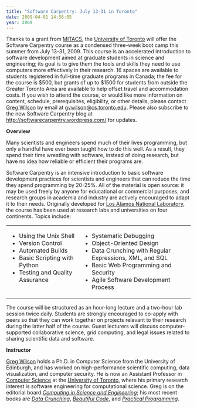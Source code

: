 ```yaml
---
title: "Software Carpentry: July 13-31 in Toronto"
date: 2009-04-01 14:56:05
year: 2009
---
```

Thanks to a grant from <a href="http://mitacs.ca">MITACS</a>, the <a href="http://www.utoronto.ca">University of Toronto</a> will offer the Software Carpentry course as a condensed three-week boot camp this summer from July 13-31, 2009.  This course is an accelerated introduction to software development aimed at graduate students in science and engineering; its goal is to give them the tools and skills they need to use computers more effectively in their research.  16 spaces are available to students registered in full-time graduate programs in Canada; the fee for the course is $500, but grants of up to $1500 for students from outside the Greater Toronto Area are available to help offset travel and accommodation costs.  If you wish to attend the course, or would like more information on content, schedule, prerequisites, eligibility, or other details, please contact <a href="http://www.cs.toronto.edu/~gvwison">Greg Wilson</a> by email at <a href="mailto:gvwilson@cs.toronto.edu">gvwilson@cs.toronto.edu</a>.  Please also subscribe to the new Software Carpentry blog at <a href="http://softwarecarpentry.wordpress.com/">http://softwarecarpentry.wordpress.com/</a> for updates.

<strong>Overview</strong>

Many scientists and engineers spend much of their lives programming, but only a handful have ever been taught how to do this well. As a result, they spend their time wrestling with software, instead of doing research, but have no idea how reliable or efficient their programs are.

Software Carpentry is an intensive introduction to basic software development practices for scientists and engineers that can reduce the time they spend programming by 20-25%. All of the material is open source: it may be used freely by anyone for educational or commercial purposes, and research groups in academia and industry are actively encouraged to adapt it to their needs.  Originally developed for <a href="http://www.lanl.gov">Los Alamos National Laboratory</a>, the course has been used at research labs and universities on four continents.  Topics include:
<table border="0">
<tbody>
<tr>
<td valign="top">
<ul>
	<li>Using the Unix Shell</li>
	<li>Version Control</li>
	<li>Automated Builds</li>
	<li>Basic Scripting with Python</li>
	<li>Testing and Quality Assurance</li>
</ul>
</td>
<td valign="top">
<ul>
	<li>Systematic Debugging</li>
	<li>Object-Oriented Design</li>
	<li>Data Crunching with Regular Expressions, XML, and SQL</li>
	<li>Basic Web Programming and Security</li>
	<li>Agile Software Development Process</li>
</ul>
</td>
</tr>
</tbody></table>
The course will be structured as an hour-long lecture and a two-hour lab session twice daily.  Students are strongly encouraged to co-apply with peers so that they can work together on projects relevant to their research during the latter half of the course.  Guest lecturers will discuss computer-supported collaborative science, grid computing, and legal issues related to sharing scientific data and software.

<strong>Instructor</strong>

<a href="http://www.cs.toronto.edu/~gvwilson">Greg Wilson</a> holds a Ph.D. in Computer Science from the University of Edinburgh, and has worked on high-performance scientific computing, data visualization, and computer security.  He is now an Assistant Professor in <a href="http://www.cs.toronto.edu">Computer Science</a> at the <a href="http://www.utoronto.ca">University of Toronto</a>, where his primary research interest is software engineering for computational science.  Greg is on the editorial board <a href="http://cise.aip.org/"><em>Computing in Science and Engineering</em></a>; his most recent books are <a href="http://www.amazon.com/Data-Crunching-Everyday-Problems-Python/dp/0974514071"><em>Data Crunching</em></a>, <a href="http://www.amazon.com/Beautiful-Code-Leading-Programmers-Practice/dp/0596510047"><em>Beautiful Code</em></a>, and <a href="http://www.amazon.com/Practical-Programming-Introduction-Computer-Science/dp/1934356271"><em>Practical Programming</em></a>.
